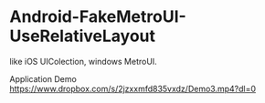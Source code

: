# Android-FakeMetroUI-UseRelativeLayout
like iOS UIColection, windows MetroUI.

Application Demo
https://www.dropbox.com/s/2jzxxmfd835vxdz/Demo3.mp4?dl=0
